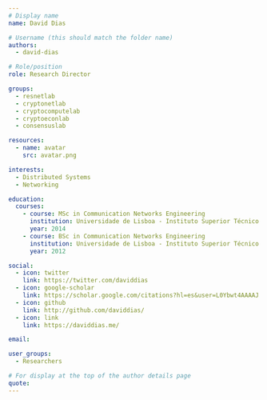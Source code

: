 ```yaml
---
# Display name
name: David Dias

# Username (this should match the folder name)
authors:
  - david-dias

# Role/position
role: Research Director

groups:
  - resnetlab
  - cryptonetlab
  - cryptocomputelab
  - cryptoeconlab
  - consensuslab

resources:
  - name: avatar
    src: avatar.png

interests:
  - Distributed Systems
  - Networking

education:
  courses:
    - course: MSc in Communication Networks Engineering
      institution: Universidade de Lisboa - Instituto Superior Técnico
      year: 2014
    - course: BSc in Communication Networks Engineering
      institution: Universidade de Lisboa - Instituto Superior Técnico
      year: 2012

social:
  - icon: twitter
    link: https://twitter.com/daviddias
  - icon: google-scholar
    link: https://scholar.google.com/citations?hl=es&user=L0Ybwt4AAAAJ
  - icon: github
    link: http://github.com/daviddias/
  - icon: link
    link: https://daviddias.me/

email:

user_groups:
  - Researchers

# For display at the top of the author details page
quote:
---
```

